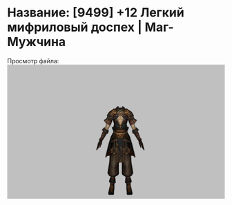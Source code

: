 # Название: [9499] +12 Легкий мифриловый доспех | Маг-Мужчина

Просмотр файла:
![p040021.png](p040021.png)